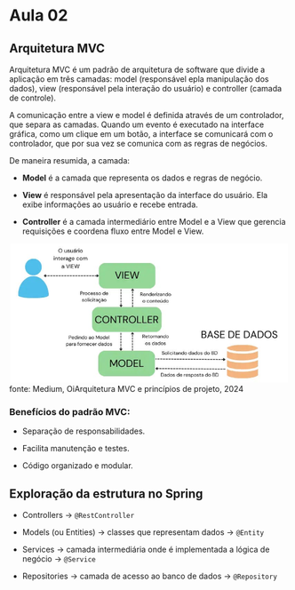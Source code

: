 # Aula 02

## Arquitetura MVC

Arquitetura MVC é um padrão de arquitetura de software que divide a aplicação em três camadas: model (responsável epla manipulação dos dados), view (responsável pela interação do usuário) e  controller (camada de controle).

A comunicação entre a view e model é definida através de um controlador, que separa as camadas. Quando um evento é executado na interface gráfica, como um clique em um botão, a interface se comunicará com o controlador, que por sua vez se comunica com as regras de negócios.

De maneira resumida, a camada:

* **Model** é a camada que representa os dados e regras de negócio.

* **View** é responsável pela apresentação da interface do usuário. Ela exibe informações ao usuário e recebe entrada.

* **Controller** é a camada intermediário entre Model e a View que gerencia requisições e coordena fluxo entre Model e View.

<div align="center">
  <img src="MVC.png" alt="MVC Architecture" width="500"/>
</div>
fonte: Medium, OiArquitetura MVC e princípios de projeto, 2024

### Benefícios do padrão MVC:

* Separação de responsabilidades.

* Facilita manutenção e testes.

* Código organizado e modular.

## Exploração da estrutura no Spring

* Controllers → `@RestController`

* Models (ou Entities) → classes que representam dados -> `@Entity`

* Services → camada intermediária onde é implementada a lógica de negócio -> `@Service`

* Repositories → camada de acesso ao banco de dados -> `@Repository`

